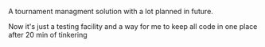 A tournament managment solution with a lot planned in future.

Now it's just a testing facility and a way for me to keep all code in one place after 20 min of tinkering

